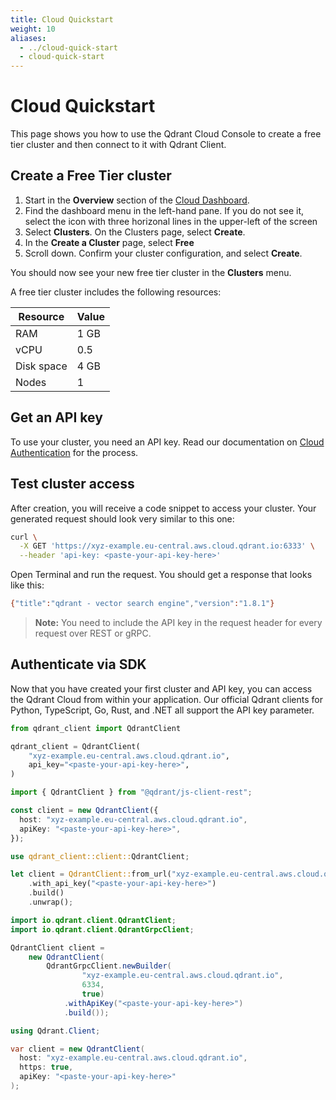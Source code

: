 ```yaml
---
title: Cloud Quickstart
weight: 10
aliases:
  - ../cloud-quick-start
  - cloud-quick-start
---
```


# Cloud Quickstart
This page shows you how to use the Qdrant Cloud Console to create a free tier cluster and then connect to it with Qdrant Client. 

## Create a Free Tier cluster

1. Start in the **Overview** section of the [Cloud Dashboard](https://cloud.qdrant.io/). 
1. Find the dashboard menu in the left-hand pane. If you do not see it, select
   the icon with three horizonal lines in the upper-left of the screen
1. Select **Clusters**. On the Clusters page, select **Create**.
1. In the **Create a Cluster** page, select **Free**
1. Scroll down. Confirm your cluster configuration, and select **Create**.

You should now see your new free tier cluster in the **Clusters** menu.

A free tier cluster includes the following resources:

| Resource   | Value |
|------------|-------|
| RAM        | 1 GB  |
| vCPU       | 0.5   |
| Disk space | 4 GB  |
| Nodes      | 1     |

## Get an API key

To use your cluster, you need an API key. Read our documentation on [Cloud
Authentication](/documentation/cloud/authentication/) for the process. 

## Test cluster access

After creation, you will receive a code snippet to access your cluster. Your generated request should look very similar to this one:

```bash
curl \
  -X GET 'https://xyz-example.eu-central.aws.cloud.qdrant.io:6333' \
  --header 'api-key: <paste-your-api-key-here>'
```
Open Terminal and run the request. You should get a response that looks like this:

```bash
{"title":"qdrant - vector search engine","version":"1.8.1"}
```

> **Note:** You need to include the API key in the request header for every
> request over REST or gRPC.

## Authenticate via SDK

Now that you have created your first cluster and API key, you can access the
Qdrant Cloud from within your application.
Our official Qdrant clients for Python, TypeScript, Go, Rust, and .NET all
support the API key parameter. 

```python
from qdrant_client import QdrantClient

qdrant_client = QdrantClient(
    "xyz-example.eu-central.aws.cloud.qdrant.io",
    api_key="<paste-your-api-key-here>",
)
```

```typescript
import { QdrantClient } from "@qdrant/js-client-rest";

const client = new QdrantClient({
  host: "xyz-example.eu-central.aws.cloud.qdrant.io",
  apiKey: "<paste-your-api-key-here>",
});
```

```rust
use qdrant_client::client::QdrantClient;

let client = QdrantClient::from_url("xyz-example.eu-central.aws.cloud.qdrant.io:6334")
    .with_api_key("<paste-your-api-key-here>")
    .build()
    .unwrap();
```

```java
import io.qdrant.client.QdrantClient;
import io.qdrant.client.QdrantGrpcClient;

QdrantClient client =
    new QdrantClient(
        QdrantGrpcClient.newBuilder(
                "xyz-example.eu-central.aws.cloud.qdrant.io",
                6334,
                true)
            .withApiKey("<paste-your-api-key-here>")
            .build());
```

```csharp
using Qdrant.Client;

var client = new QdrantClient(
  host: "xyz-example.eu-central.aws.cloud.qdrant.io",
  https: true,
  apiKey: "<paste-your-api-key-here>"
);
```
